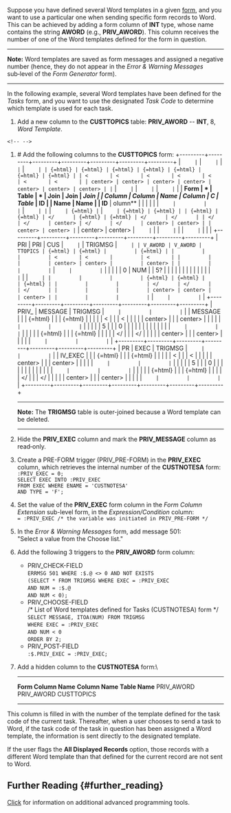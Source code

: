 Suppose you have defined several Word templates in a given
[form](Forms "wikilink"), and you want to use a particular one when
sending specific form records to Word. This can be achieved by adding a
form column of **INT** type, whose name contains the string **AWORD**
(e.g., **PRIV_AWORD**). This column receives the number of one of the
Word templates defined for the form in question.

------------------------------------------------------------------------

**Note:** Word templates are saved as form messages and assigned a
negative number (hence, they do not appear in the *Error & Warning
Messages* sub‑level of the *Form Generator* form).

------------------------------------------------------------------------

In the following example, several Word templates have been defined for
the *Tasks* form, and you want to use the designated *Task Code* to
determine which template is used for each task.

1.  Add a new column to the **CUSTTOPICS** table: **PRIV_AWORD** --
    **INT**, 8, *Word Template*.

```{=html}
<!-- -->
```
1.  \# Add the following columns to the **CUSTTOPICS** form:
    +---------+---------+---------+---------+---------+---------+---------+
    | ```     | ```     | ```     | ```     | ```     | ```     | ```     |
    | {=html} | {=html} | {=html} | {=html} | {=html} | {=html} | {=html} |
    | <       | <       | <       | <       | <       | <       | <       |
    | center> | center> | center> | center> | center> | center> | center> |
    | ```     | ```     | ```     | ```     | ```     | ```     | ```     |
    | **Form  | *       | **Table | *       | **Join  | **Join  | **Join  |
    | Column  | *Column | Name**  | *Column | C       | Table** | ID**    |
    | Name**  | Name**  |         | ID**    | olumn** |         |         |
    |         |         | ```     |         |         | ```     | ```     |
    | ```     | ```     | {=html} | ```     | ```     | {=html} | {=html} |
    | {=html} | {=html} | </      | {=html} | {=html} | </      | </      |
    | </      | </      | center> | </      | </      | center> | center> |
    | center> | center> | ```     | center> | center> | ```     | ```     |
    | ```     | ```     |         | ```     | ```     |         |         |
    +---------+---------+---------+---------+---------+---------+---------+
    | PRI     | PRI     | CUS     | ```     | ```     | TRIGMSG | ```     |
    | V_AWORD | V_AWORD | TTOPICS | {=html} | {=html} |         | {=html} |
    |         |         |         | <       | <       |         | <       |
    |         |         |         | center> | center> |         | center> |
    |         |         |         | ```     | ```     |         | ```     |
    |         |         |         | 0       | NUM     |         | 5?      |
    |         |         |         |         |         |         |         |
    |         |         |         | ```     | ```     |         | ```     |
    |         |         |         | {=html} | {=html} |         | {=html} |
    |         |         |         | </      | </      |         | </      |
    |         |         |         | center> | center> |         | center> |
    |         |         |         | ```     | ```     |         | ```     |
    +---------+---------+---------+---------+---------+---------+---------+
    | PRIV_   | MESSAGE | TRIGMSG | ```     |         |         | ```     |
    | MESSAGE |         |         | {=html} |         |         | {=html} |
    |         |         |         | <       |         |         | <       |
    |         |         |         | center> |         |         | center> |
    |         |         |         | ```     |         |         | ```     |
    |         |         |         | 5       |         |         | 0       |
    |         |         |         |         |         |         |         |
    |         |         |         | ```     |         |         | ```     |
    |         |         |         | {=html} |         |         | {=html} |
    |         |         |         | </      |         |         | </      |
    |         |         |         | center> |         |         | center> |
    |         |         |         | ```     |         |         | ```     |
    +---------+---------+---------+---------+---------+---------+---------+
    | PR      | EXEC    | TRIGMSG | ```     |         |         | ```     |
    | IV_EXEC |         |         | {=html} |         |         | {=html} |
    |         |         |         | <       |         |         | <       |
    |         |         |         | center> |         |         | center> |
    |         |         |         | ```     |         |         | ```     |
    |         |         |         | 5       |         |         | 0       |
    |         |         |         |         |         |         |         |
    |         |         |         | ```     |         |         | ```     |
    |         |         |         | {=html} |         |         | {=html} |
    |         |         |         | </      |         |         | </      |
    |         |         |         | center> |         |         | center> |
    |         |         |         | ```     |         |         | ```     |
    +---------+---------+---------+---------+---------+---------+---------+

    ------------------------------------------------------------------------

    **Note:** The **TRIGMSG** table is outer-joined because a Word
    template can be deleted.

    ------------------------------------------------------------------------
2.  Hide the **PRIV_EXEC** column and mark the **PRIV_MESSAGE** column
    as read‑only.
3.  Create a PRE-FORM trigger (PRIV_PRE-FORM) in the **PRIV_EXEC**
    column, which retrieves the internal number of the **CUSTNOTESA**
    form:\
    `:PRIV_EXEC = 0;`\
    `SELECT EXEC INTO :PRIV_EXEC`\
    `FROM EXEC WHERE ENAME = 'CUSTNOTESA'`\
    `AND TYPE = 'F';`
4.  Set the value of the **PRIV_EXEC** form column in the *Form Column
    Extension* sub-level form, in the *Expression/Condition* column:\
    `= :PRIV_EXEC /* the variable was initiated in PRIV_PRE-FORM */`
5.  In the *Error & Warning Messages* form, add message 501:\
    \"Select a value from the Choose list.\"
6.  Add the following 3 triggers to the **PRIV_AWORD** form column:
    -   PRIV_CHECK-FIELD\
        `ERRMSG 501 WHERE :$.@ <> 0 AND NOT EXISTS`\
        `(SELECT * FROM TRIGMSG WHERE EXEC = :PRIV_EXEC`\
        `AND NUM = :$.@`\
        `AND NUM < 0);`
    -   PRIV_CHOOSE-FIELD\
        /\* List of Word templates defined for Tasks (CUSTNOTESA) form
        \*/\
        `SELECT MESSAGE, ITOA(NUM) FROM TRIGMSG`\
        `WHERE EXEC = :PRIV_EXEC`\
        `AND NUM < 0`\
        `ORDER BY 2;`
    -   PRIV_POST-FIELD\
        `:$.PRIV_EXEC = :PRIV_EXEC;`
7.  Add a hidden column to the **CUSTNOTESA** form:\
      ---------------------- ----------------- ----------------
      **Form Column Name**   **Column Name**   **Table Name**
      PRIV_AWORD             PRIV_AWORD        CUSTTOPICS
      ---------------------- ----------------- ----------------

This column is filled in with the number of the template defined for the
task code of the current task. Thereafter, when a user chooses to send a
task to Word, if the task code of the task in question has been assigned
a Word template, the information is sent directly to the designated
template.

If the user flags the **All Displayed Records** option, those records
with a different Word template than that defined for the current record
are not sent to Word.

## Further Reading {#further_reading}

[Click](Advanced_Programming_Tools "wikilink") for information on
additional advanced programming tools.

